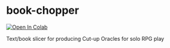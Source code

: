 # book-chopper

[![Open In Colab](https://colab.research.google.com/assets/colab-badge.svg)](https://colab.research.google.com/github/DC23/book-chopper/blob/main/book_chopper.ipynb)

Text/book slicer for producing Cut-up Oracles for solo RPG play
